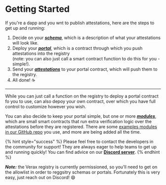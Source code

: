 # Getting Started

If you're a dapp and you wnt to publish attestations, here are the steps to get up and running:

1. Decide on your [_**schema**_](core-concepts/schemas.md), which is a description of what your attestations will look like.
2. Deploy your [_**portal**_](core-concepts/portals.md), which is a contract through which you push attestations into the registry\
   (note: you can also just call a smart contract function to do this for you - simple!).
3. Send your [_**attestations**_](core-concepts/attestations.md) to your portal contract, which will push them to the registry.
4. All done! :coffee:

***

While you can just call a function on the registry to deploy a portal contract fo you to use, can also depoy your own contract, over which you have full control to customize however you wish.

You can also decide to keep your portal simple, but one or more [_**modules**_](core-concepts/modules.md), which are small smart contracts that run extra verification logic over the attestations before they are registered.  There are some [examples modules in our GitHub repo](https://github.com/Consensys/linea-attestation-registry/tree/dev/contracts/src/example) you use, and more are being added all the time.

{% hint style="success" %}
Please feel free to contact the developers in the community for support!  They are always eager to help teams to get up and running quickly! You can find advice on our [**Discord server**](https://discord.gg/Sq4EmYdBEk).
{% endhint %}

_**Note:**_ the Verax registry is currently permissioned, so you'll need to get on the allowlist in order to reggsitry schemas or portals.  Fortunately this is very easy, just reach out on Discord! :smile:
